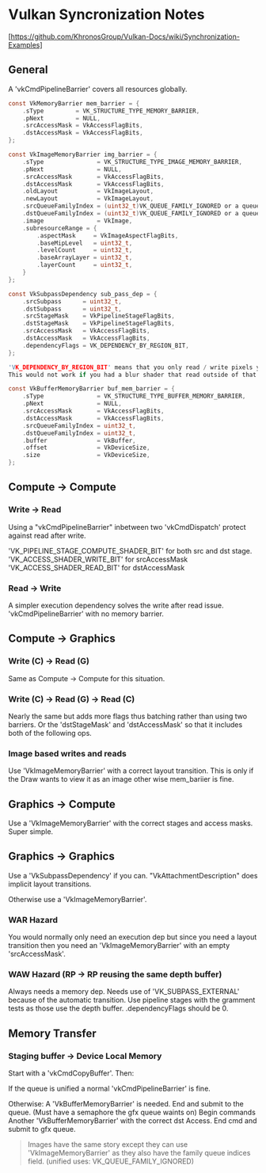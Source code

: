 # Vulkan Syncronization Notes
[https://github.com/KhronosGroup/Vulkan-Docs/wiki/Synchronization-Examples]

## General

A 'vkCmdPipelineBarrier' covers all resources globally.

```c
const VkMemoryBarrier mem_barrier = {
	.sType         = VK_STRUCTURE_TYPE_MEMORY_BARRIER,
	.pNext         = NULL,
	.srcAccessMask = VkAccessFlagBits,
	.dstAccessMask = VkAccessFlagBits,
};

const VkImageMemoryBarrier img_barrier = {
	.sType               = VK_STRUCTURE_TYPE_IMAGE_MEMORY_BARRIER,
	.pNext               = NULL,
	.srcAccessMask       = VkAccessFlagBits,
	.dstAccessMask       = VkAccessFlagBits,
	.oldLayout           = VkImageLayout,
	.newLayout           = VkImageLayout,
	.srcQueueFamilyIndex = (uint32_t)VK_QUEUE_FAMILY_IGNORED or a queue index,
	.dstQueueFamilyIndex = (uint32_t)VK_QUEUE_FAMILY_IGNORED or a queue index,
	.image               = VkImage,
	.subresourceRange = {
		.aspectMask     = VkImageAspectFlagBits,
		.baseMipLevel   = uint32_t,
		.levelCount     = uint32_t,
		.baseArrayLayer = uint32_t,
		.layerCount     = uint32_t,
	}
};

const VkSubpassDependency sub_pass_dep = {
	.srcSubpass      = uint32_t,
	.dstSubpass      = uint32_t,
	.srcStageMask    = VkPipelineStageFlagBits,
	.dstStageMask    = VkPipelineStageFlagBits,
	.srcAccessMask   = VkAccessFlagBits,
	.dstAccessMask   = VkAccessFlagBits,
	.dependencyFlags = VK_DEPENDENCY_BY_REGION_BIT,
};

'VK_DEPENDENCY_BY_REGION_BIT' means that you only read / write pixels you own in a single sample.
This would not work if you had a blur shader that read outside of that area.

const VkBufferMemoryBarrier buf_mem_barrier = {
	.sType               = VK_STRUCTURE_TYPE_BUFFER_MEMORY_BARRIER,
	.pNext               = NULL,
	.srcAccessMask       = VkAccessFlagBits,
	.dstAccessMask       = VkAccessFlagBits,
	.srcQueueFamilyIndex = uint32_t,
	.dstQueueFamilyIndex = uint32_t,
	.buffer              = VkBuffer,
	.offset              = VkDeviceSize,
	.size                = VkDeviceSize,
};
```

## Compute -> Compute

### Write -> Read
Using a "vkCmdPipelineBarrier" inbetween two 'vkCmdDispatch' protect against
read after write.

'VK_PIPELINE_STAGE_COMPUTE_SHADER_BIT' for both src and dst stage.
'VK_ACCESS_SHADER_WRITE_BIT' for srcAccessMask
'VK_ACCESS_SHADER_READ_BIT'  for dstAccessMask

### Read -> Write
A simpler execution dependency solves the write after read issue.
'vkCmdPipelineBarrier' with no memory barrier.

## Compute -> Graphics

### Write (C) -> Read (G)
Same as Compute -> Compute for this situation.

### Write (C) -> Read (G) -> Read (C)
Nearly the same but adds more flags thus batching rather than using two barriers.
Or the 'dstStageMask' and 'dstAccessMask' so that it includes both of the following ops.

### Image based writes and reads
Use 'VkImageMemoryBarrier' with a correct layout transition.
This is only if the Draw wants to view it as an image other wise mem_bariier is fine.

## Graphics -> Compute
Use a 'VkImageMemoryBarrier' with the correct stages and access masks.
Super simple.

## Graphics -> Graphics

Use a 'VkSubpassDependency' if you can.
"VkAttachmentDescription" does implicit layout transitions.

Otherwise use a 'VkImageMemoryBarrier'.

### WAR Hazard

You would normally only need an execution dep but since you need a layout transition
then you need an 'VkImageMemoryBarrier' with an empty 'srcAccessMask'.

### WAW Hazard (RP -> RP reusing the same depth buffer)

Always needs a memory dep.
Needs use of 'VK_SUBPASS_EXTERNAL' because of the automatic transition.
Use pipeline stages with the gramment tests as those use the depth buffer.
.dependencyFlags should be 0.

## Memory Transfer

### Staging buffer -> Device Local Memory

Start with a 'vkCmdCopyBuffer'.
Then:

If the queue is unified a normal 'vkCmdPipelineBarrier' is fine.

Otherwise:
	A 'VkBufferMemoryBarrier' is needed.
	End and submit to the queue. (Must have a semaphore the gfx queue waints on)
	Begin commands
	Another 'VkBufferMemoryBarrier' with the correct dst Access.
	End cmd and submit to gfx queue.

> Images have the same story except they can use 'VkImageMemoryBarrier'
  as they also have the family queue indices field. (unified uses: VK_QUEUE_FAMILY_IGNORED)
